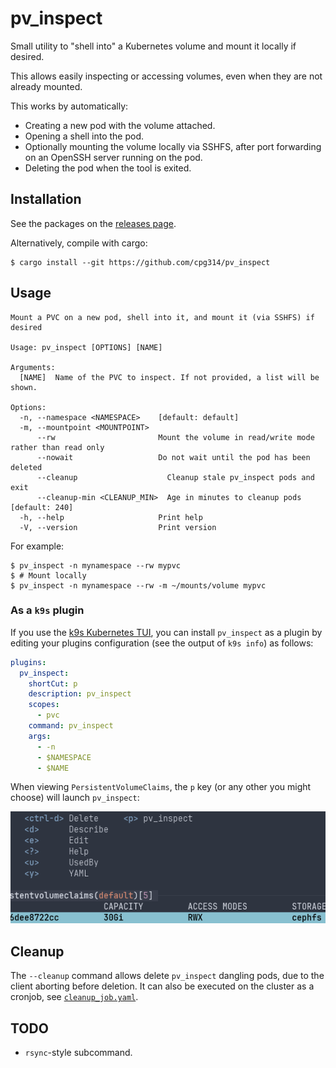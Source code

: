 # pv_inspect

Small utility to "shell into" a Kubernetes volume and mount it locally if desired.

This allows easily inspecting or accessing volumes, even when they are not already mounted.

This works by automatically:

- Creating a new pod with the volume attached.
- Opening a shell into the pod.
- Optionally mounting the volume locally via SSHFS, after port forwarding on an OpenSSH server running on the pod.
- Deleting the pod when the tool is exited.

## Installation

See the packages on the [releases page](https://github.com/cpg314/pv_inspect/releases).

Alternatively, compile with cargo:

```console
$ cargo install --git https://github.com/cpg314/pv_inspect
```

## Usage

```
Mount a PVC on a new pod, shell into it, and mount it (via SSHFS) if desired

Usage: pv_inspect [OPTIONS] [NAME]

Arguments:
  [NAME]  Name of the PVC to inspect. If not provided, a list will be shown.

Options:
  -n, --namespace <NAMESPACE>    [default: default]
  -m, --mountpoint <MOUNTPOINT>
      --rw                       Mount the volume in read/write mode rather than read only
      --nowait                   Do not wait until the pod has been deleted
      --cleanup                    Cleanup stale pv_inspect pods and exit
      --cleanup-min <CLEANUP_MIN>  Age in minutes to cleanup pods [default: 240]
  -h, --help                     Print help
  -V, --version                  Print version
```

For example:

```console
$ pv_inspect -n mynamespace --rw mypvc
$ # Mount locally
$ pv_inspect -n mynamespace --rw -m ~/mounts/volume mypvc
```

### As a `k9s` plugin

If you use the [k9s Kubernetes TUI](https://k9scli.io/), you can install `pv_inspect` as a plugin by editing your plugins configuration (see the output of `k9s info`) as follows:

```yaml
plugins:
  pv_inspect:
    shortCut: p
    description: pv_inspect
    scopes:
      - pvc
    command: pv_inspect
    args:
      - -n
      - $NAMESPACE
      - $NAME
```

When viewing `PersistentVolumeClaims`, the `p` key (or any other you might choose) will launch `pv_inspect`:

![k9s screenshot](k9s.png)

## Cleanup

The `--cleanup` command allows delete `pv_inspect` dangling pods, due to the client aborting before deletion. It can also be executed on the cluster as a cronjob, see [`cleanup_job.yaml`](cleanup_job.yaml).

## TODO

- `rsync`-style subcommand.

